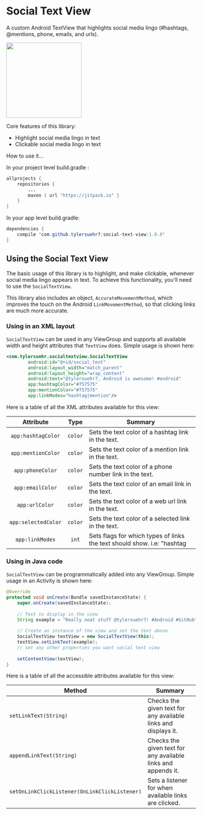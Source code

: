 # Social Text View
A custom Android TextView that highlights social media lingo (#hashtags, @mentions, phone, emails, and urls).

<img src="https://github.com/tylersuehr7/socialtextview/blob/master/docs/screen_links.png" width="200">

Core features of this library:
* Highlight social media lingo in text
* Clickable social media lingo in text

How to use it...

In your project level build.gradle :
```java
allprojects {
    repositories {
        ...
        maven { url "https://jitpack.io" }
    }
} 
```

In your app level build.gradle:
```java
dependencies {
    compile 'com.github.tylersuehr7:social-text-view:1.0.0'
}  
```

## Using the Social Text View
The basic usage of this library is to highlight, and make clickable, whenever social media lingo appears in text. To achieve this functionality, you'll need to use the `SocialTextView`.

This library also includes an object, `AccurateMovementMethod`, which improves the touch on the Android `LinkMovementMethod`, so that clicking links are much more accurate.

### Using in an XML layout
`SocialTextView` can be used in any ViewGroup and supports all available width and height attributes that `TextView` does. Simple usage is shown here:
```xml
<com.tylersuehr.socialtextview.SocialTextView
        android:id="@+id/social_text"
        android:layout_width="match_parent"
        android:layout_height="wrap_content"
        android:text="@tylersuehr7, Android is awesome! #android"
        app:hashtagColor="#757575"
        app:mentionColor="#757575"
        app:linkModes="hashtag|mention"/>
```

Here is a table of all the XML attributes available for this view:

Attribute | Type | Summary
:---: | :---: | ---
`app:hashtagColor` | `color` | Sets the text color of a hashtag link in the text.
`app:mentionColor` | `color` | Sets the text color of a mention link in the text.
`app:phoneColor` | `color` | Sets the text color of a phone number link in the text.
`app:emailColor` | `color` | Sets the text color of an email link in the text.
`app:urlColor` | `color` | Sets the text color of a web url link in the text.
`app:selectedColor` | `color` | Sets the text color of a selected link in the text.
`app:linkModes` | `int` | Sets flags for which types of links the text should show. i.e: "hashtag|mention|email|phone|url".

### Using in Java code
`SocialTextView` can be programmatically added into any ViewGroup. Simple usage in an Activity is shown here:
```java
@Override
protected void onCreate(Bundle savedInstanceState) {
    super.onCreate(savedInstanceState);
    
    // Text to display in the view
    String example = "Really neat stuff @tylersuehr7! #Android #GitHub";
    
    // Create an instance of the view and set the text above
    SocialTextView textView = new SocialTextView(this);
    textView.setLinkText(example);
    // set any other properties you want social text view
    
    setContentView(textView);
}
```

Here is a table of all the accessible attributes available for this view:

Method | Summary
--- | ---
`setLinkText(String)` | Checks the given text for any available links and displays it.
`appendLinkText(String)` | Checks the given text for any available links and appends it.
`setOnLinkClickListener(OnLinkClickListener)` | Sets a listener for when available links are clicked.
